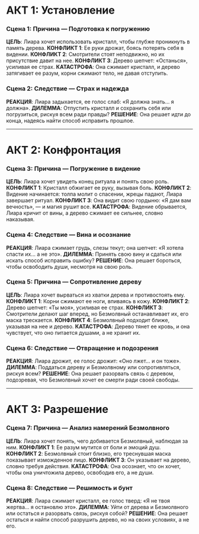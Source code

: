 # АКТ 1: Установление
### Сцена 1: Причина — Подготовка к погружению
**ЦЕЛЬ**: Лиара хочет использовать кристалл, чтобы глубже проникнуть в память дерева.
**КОНФЛИКТ 1**: Ее руки дрожат, боясь потерять себя в видении.
**КОНФЛИКТ 2**: Смотрители стоят неподвижно, но их присутствие давит на нее.
**КОНФЛИКТ 3**: Дерево шепчет: «Останься», усиливая ее страх.
**КАТАСТРОФА**: Она сжимает кристалл, и дерево затягивает ее разум, корни сжимают тело, не давая отступить.

### Сцена 2: Следствие — Страх и надежда
**РЕАКЦИЯ**: Лиара задыхается, ее голос слаб: «Я должна знать… я должна».
**ДИЛЕММА**: Отпустить кристалл и сохранить себя или погрузиться, рискуя всем ради правды?
**РЕШЕНИЕ**: Она решает идти до конца, надеясь найти способ исправить прошлое.

___
# АКТ 2: Конфронтация
### Сцена 3: Причина — Погружение в видение
**ЦЕЛЬ**: Лиара хочет увидеть конец ритуала и понять свою роль.
**КОНФЛИКТ 1**: Кристалл обжигает ее руку, вызывая боль.
**КОНФЛИКТ 2**: Видение начинается: толпа молит о спасении, жрецы падают, Лиара завершает ритуал.
**КОНФЛИКТ 3**: Она видит свою гордыню: «Я дам вам вечность», — и магия рушит все.
**КАТАСТРОФА**: Видение обрывается, Лиара кричит от вины, а дерево сжимает ее сильнее, словно наказывая.

### Сцена 4: Следствие — Вина и осознание
**РЕАКЦИЯ**: Лиара сжимает грудь, слезы текут; она шепчет: «Я хотела спасти их… а не это».
**ДИЛЕММА**: Принять свою вину и сдаться или искать способ исправить ошибку?
**РЕШЕНИЕ**: Она решает бороться, чтобы освободить души, несмотря на свою роль.

### Сцена 5: Причина — Сопротивление дереву
**ЦЕЛЬ**: Лиара хочет вырваться из хватки дерева и противостоять ему.
**КОНФЛИКТ 1**: Корни сжимают ее ноги, впиваясь в кожу.
**КОНФЛИКТ 2**: Дерево шепчет: «Ты моя», усиливая ее страх.
**КОНФЛИКТ 3**: Смотрители делают шаг вперед, но Безмолвный останавливает их, его маска трескается.
**КОНФЛИКТ 4**: Безмолвный подходит ближе, указывая на нее и дерево.
**КАТАСТРОФА**: Дерево тянет ее кровь, и она чувствует, что оно питается душами, а не хранит их.

### Сцена 6: Следствие — Отвращение и подозрения
**РЕАКЦИЯ**: Лиара дрожит, ее голос дрожит: «Оно лжет… и он тоже».
**ДИЛЕММА**: Поддаться дереву и Безмолвному или сопротивляться, рискуя всем?
**РЕШЕНИЕ**: Она решает разорвать связь с деревом, подозревая, что Безмолвный хочет ее смерти ради своей свободы.

___
# АКТ 3: Разрешение
### Сцена 7: Причина — Анализ намерений Безмолвного
**ЦЕЛЬ**: Лиара хочет понять, чего добивается Безмолвный, наблюдая за ним.
**КОНФЛИКТ 1**: Ее разум мутится от боли и эмоций душ.
**КОНФЛИКТ 2**: Безмолвный стоит близко, его треснувшая маска показывает изможденное лицо.
**КОНФЛИКТ 3**: Он указывает на дерево, словно требуя действия.
**КАТАСТРОФА**: Она осознает, что он хочет, чтобы она уничтожила дерево, освободив его, а не души.

### Сцена 8: Следствие — Решимость и бунт
**РЕАКЦИЯ**: Лиара сжимает кристалл, ее голос тверд: «Я не твоя жертва… я остановлю это».
**ДИЛЕММА**: Уйти от дерева и Безмолвного или остаться и разорвать связь, рискуя собой?
**РЕШЕНИЕ**: Она решает остаться и найти способ разрушить дерево, но на своих условиях, а не его.
